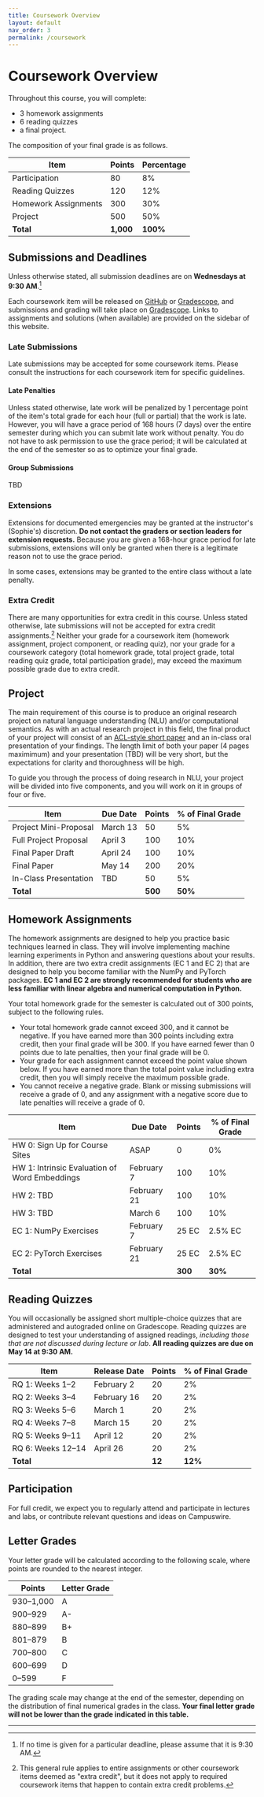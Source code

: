 ```yaml
---
title: Coursework Overview
layout: default 
nav_order: 3
permalink: /coursework
---
```


# Coursework Overview

Throughout this course, you will complete:

* 3 homework assignments
* 6 reading quizzes
* a final project.

The composition of your final grade is as follows.

| Item                 | Points    | Percentage |
|----------------------|-----------|------------|
| Participation        | 80        | 8%         |
| Reading Quizzes      | 120       | 12%        |
| Homework Assignments | 300       | 30%        |
| Project              | 500       | 50%        |
| **Total**            | **1,000** | **100%**   |

## Submissions and Deadlines

Unless otherwise stated, all submission deadlines are on **Wednesdays at 9:30 AM**.[^1] 

Each coursework item will be released on [GitHub](https://github.com/NYU-DSGA1012-S24) or [Gradescope](https://www.gradescope.com/), and submissions and grading will take place on [Gradescope](https://www.gradescope.com/). Links to assignments and solutions (when available) are provided on the sidebar of this website.

### Late Submissions

Late submissions may be accepted for some coursework items. Please consult the instructions for each coursework item for specific guidelines. 

#### Late Penalties
Unless stated otherwise, late work will be penalized by 1 percentage point of the item's total grade for each hour (full or partial) that the work is late. However, you will have a grace period of 168 hours (7 days) over the entire semester during which you can submit late work without penalty. You do not have to ask permission to use the grace period; it will be calculated at the end of the semester so as to optimize your final grade.

#### Group Submissions
TBD

### Extensions

Extensions for documented emergencies may be granted at the instructor's (Sophie's) discretion. **Do not contact the graders or section leaders for
extension requests.** Because you are given a 168-hour grace period for late submissions, extensions will only be granted when there is a legitimate reason not to use the grace period.

In some cases, extensions may be granted to the entire class without a late penalty.

### Extra Credit

There are many opportunities for extra credit in this course. Unless stated otherwise, late submissions will not be accepted for extra credit assignments.[^2] Neither your grade for a coursework item (homework assignment, project component, or reading quiz), nor your grade for a coursework category (total homework grade, total project grade, total reading quiz grade, total participation grade), may exceed the maximum possible grade due to extra credit.

## Project

The main requirement of this course is to produce an original research project on natural language understanding (NLU) and/or computational semantics. As with an actual research project in this field, the final product of your project will consist of an [ACL-style short paper](https://acl-org.github.io/ACLPUB/formatting.html) and an in-class oral presentation of your findings. The length limit of both your paper (4 pages maximimum) and your presentation (TBD) will be very short, but the expectations for clarity and thoroughness will be high.

To guide you through the process of doing research in NLU, your project will be divided into five components, and you will work on it in groups of four or five.

| Item                  | Due Date              | Points  | % of Final Grade | 
|-----------------------|-----------------------|---------|------------------|
| Project Mini-Proposal | March 13              | 50      | 5%               |
| Full Project Proposal | April 3               | 100     | 10%              |
| Final Paper Draft     | April 24              | 100     | 10%              |
| Final Paper           | May 14                | 200     | 20%              |
| In-Class Presentation | TBD                   | 50      | 5%               |
| **Total**             |                       | **500** | **50%**          |

## Homework Assignments

The homework assignments are designed to help you practice basic techniques learned in class. They will involve implementing machine learning experiments in Python and answering questions about your results. In addition, there are two extra credit assignments (EC 1 and EC 2) that are designed to help you become familiar with the NumPy and PyTorch packages. **EC 1 and EC 2 are strongly recommended for students who are less familiar with linear algebra and numerical computation in Python.** 

Your total homework grade for the semester is calculated out of 300 points, subject to the following rules.

* Your total homework grade cannot exceed 300, and it cannot be negative. If you have earned more than 300 points including extra credit, then your final grade will be 300. If you have earned fewer than 0 points due to late penalties, then your final grade will be 0.
* Your grade for each assignment cannot exceed the point value shown below. If you have earned more than the total point value including extra credit, then you will simply receive the maximum possible grade.
* You cannot receive a negative grade. Blank or missing submissions will receive a grade of 0, and any assignment with a negative score due to late penalties will receive a grade of 0.

| Item                                          | Due Date    | Points  | % of Final Grade |
|-----------------------------------------------|-------------|---------|------------------|
| HW 0: Sign Up for Course Sites                | ASAP        | 0       | 0%               |
| HW 1: Intrinsic Evaluation of Word Embeddings | February 7  | 100     | 10%              |
| HW 2: TBD                                     | February 21 | 100     | 10%              |
| HW 3: TBD                                     | March 6     | 100     | 10%              |
| EC 1: NumPy Exercises                         | February 7  | 25 EC   | 2.5% EC          |
| EC 2: PyTorch Exercises                       | February 21 | 25 EC   | 2.5% EC          |
| **Total**                                     |             | **300** | **30%**          |

## Reading Quizzes

You will occasionally be assigned short multiple-choice quizzes that are administered and autograded online on Gradescope. Reading quizzes are designed to test your understanding of assigned readings, _including those that are not discussed during lecture or lab_.  **All reading quizzes are due on May 14 at 9:30 AM.**

| Item              | Release Date | Points  | % of Final Grade |
|-------------------|--------------|---------|------------------|
| RQ 1: Weeks 1–2   | February 2   | 20      | 2%               |
| RQ 2: Weeks 3–4   | February 16  | 20      | 2%               |
| RQ 3: Weeks 5–6   | March 1      | 20      | 2%               |
| RQ 4: Weeks 7–8   | March 15     | 20      | 2%               |
| RQ 5: Weeks 9–11  | April 12     | 20      | 2%               |
| RQ 6: Weeks 12–14 | April 26     | 20      | 2%               |
| **Total**         |              | **12**  | **12%**          |

## Participation

For full credit, we expect you to regularly attend and participate in lectures and labs, or contribute relevant 
questions and ideas on Campuswire.

## Letter Grades

Your letter grade will be calculated according to the following scale, where points are rounded to the nearest integer.

| Points       | Letter Grade |
|--------------|--------------|
| 930–1,000    | A            |
| 900–929      | A-           |
| 880–899      | B+           |
| 801–879      | B            |
| 700–800      | C            |
| 600–699      | D            |
| 0–599        | F            |

The grading scale may change at the end of the semester, depending on the distribution of final numerical grades in the class. **Your final letter grade will not be lower than the grade indicated in this table.**

----
[^1]: If no time is given for a particular deadline, please assume that it is 9:30 AM.

[^2]: This general rule applies to entire assignments or other coursework items deemed as "extra credit", but it does not apply to required coursework items that happen to contain extra credit problems.